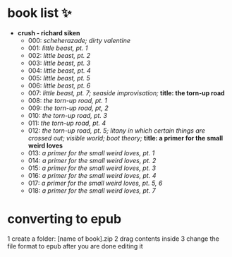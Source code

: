 # book list :sparkles:
- <b>crush - richard siken</b>
  - 000: <i>scheherazade; dirty valentine</i>
  - 001: <i>little beast, pt. 1</i>
  - 002: <i>little beast, pt. 2</i>
  - 003: <i>little beast, pt. 3</i>
  - 004: <i>little beast, pt. 4</i>
  - 005: <i>little beast, pt. 5</i>
  - 006: <i>little beast, pt. 6</i>
  - 007: <i>little beast, pt. 7; seaside improvisation; </i><b>title: the torn-up road</b>
  - 008: <i>the torn-up road, pt. 1</i>
  - 009: <i>the torn-up road, pt, 2</i>
  - 010: <i>the torn-up road, pt. 3</i>
  - 011: <i>the torn-up road, pt. 4</i>
  - 012: <i>the torn-up road, pt. 5; litany in which certain things are crossed out; visible world; boot theory; </i><b> title: a primer for the small weird loves</b>
  - 013: <i>a primer for the small weird loves, pt. 1</i>
  - 014: <i>a primer for the small weird loves, pt. 2</i>
  - 015: <i>a primer for the small weird loves, pt. 3</i>
  - 016: <i>a primer for the small weird loves, pt. 4</i>
  - 017: <i>a primer for the small weird loves, pt. 5, 6</i>
  - 018: <i>a primer for the small weird loves, pt. 7</i>
  
# converting to epub
1 create a folder: [name of book].zip
2 drag contents inside
3 change the file format to epub after you are done editing it
